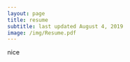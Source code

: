 ```yaml
---
layout: page
title: resume
subtitle: last updated August 4, 2019
image: /img/Resume.pdf
---
```

nice
